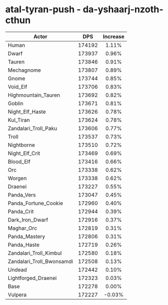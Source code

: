 # atal-tyran-push - da-yshaarj-nzoth-cthun
| Actor | DPS | Increase |
|---|:---:|:---:|
|Human|174192|1.11%|
|Dwarf|173937|0.96%|
|Tauren|173846|0.91%|
|Mechagnome|173807|0.89%|
|Gnome|173744|0.85%|
|Void_Elf|173706|0.83%|
|Highmountain_Tauren|173692|0.82%|
|Goblin|173671|0.81%|
|Night_Elf_Haste|173626|0.78%|
|Kul_Tiran|173624|0.78%|
|Zandalari_Troll_Paku|173606|0.77%|
|Troll|173537|0.73%|
|Nightborne|173510|0.72%|
|Night_Elf_Crit|173469|0.69%|
|Blood_Elf|173416|0.66%|
|Orc|173338|0.62%|
|Worgen|173338|0.62%|
|Draenei|173227|0.55%|
|Panda_Vers|173047|0.45%|
|Panda_Fortune_Cookie|172960|0.40%|
|Panda_Crit|172944|0.39%|
|Dark_Iron_Dwarf|172916|0.37%|
|Maghar_Orc|172819|0.31%|
|Panda_Mastery|172806|0.31%|
|Panda_Haste|172719|0.26%|
|Zandalari_Troll_Kimbul|172580|0.18%|
|Zandalari_Troll_Bwonsamdi|172508|0.13%|
|Undead|172442|0.10%|
|Lightforged_Draenei|172323|0.03%|
|Base|172278|0.00%|
|Vulpera|172227|-0.03%|

